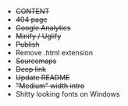 <ul>
	<li><del>CONTENT</del></li>
	<li><del>404 page</del></li>
	<li><del>Google Analytics</del></li>
	<li><del>Minify / Uglify</del></li>
	<li><del>Publish</del></li>
	<li>Remove .html extension</li>
	<li><del>Sourcemaps</del></li>
	<li><del>Deep link</del></li>
	<li><del>Update README</del></li>
	<li><del>"Medium" width intro</del></li>
	<li>Shitty looking fonts on Windows</li>
</ul>